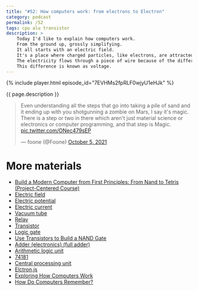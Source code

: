 ```yaml
---
title: "#52: How computers work: from electrons to Electron"
category: podcast
permalink: /52
tags: cpu alu transistor
description: >
    Today I'd like to explain how computers work.
    From the ground up, grossly simplifying.
    It all starts with an electric field.
    It's a place where charged particles, like electrons, are attracted or repelled.
    The electricity flows through a piece of wire because of the difference in electric field potential on wire's ends.
    This difference is known as voltage.
---
```


{% include player.html episode_id="7EVHMs2fpRLF0wjyU1eHJk" %}

{{ page.description }}

<!--
## Vacuum tubes

Then comes diode.
It's like a one-direction valve, passing current only one way.
You can build a diode using vacuum tubes.
A tube is a fairly big glass device that needs a lot of energy and often breaks.
But!
One can also build switches and amplifiers using vacuum tubes.
It's just one step from constructing large, clumsy computers like ENIAC.
With its 18 thousand vacuum tubes and 30 tons of weight, it wasn't very portable.
The invention of transitors changed everything.

## Transistors

Transistors are much smaller than vacuum tubes.
You'd need a very sophisticated microscope to see a them.
Turns out, you can connect two transistors two create a very simple device, with two inputs and one output.
The output has high electric potential if and only if both inputs have high potential.
Change _high potential_ to binary `one` and you end up with logic AND gate.

## Logic gates

With a few AND gates you can build a 1-bit adder.
A tiny device that takes two bits and adds them.
Bits are numbers, 0 or 1.
If you connect 32 such adders sequentially, you can now add two, 32-bit numbers.
This is big!
We have an electronic circuit that adds binary-encoded numbers ranging up to 4 billion.
But it gets better.
Inverting bits of the second number makes it negative.
So our device can also subtract!

## ALU

By adding one extra input bit we control if we want to add or subtract inputs.
Or maybe we want to compare which number is bigger?
Or apply logical AND of corresponding bits?
We now have a device that takes two large numbers and an encoded operation.
Depending on which operation we choose, the output is different.
This device is typically called ALU: Arithmetic Logic Unit.

## CPU

ALU itself is too simple.
What if we want to add a thousand numbers, not just two?
We can build an extra wiring that takes the output of addition and feeds it back as input of the next step.
That's how we can program ALU to perform multiple, very simple steps.
We just built a CPU: reading a sequence of instructions from memory, feeding them into ALU and providing outputs.
Outputs are stored into memory or fed back into ALU.
Oh, and memory is also a bunch of transistors that can keep state.

## High-level languages

Programming computers using machine code is tedious.
That's why high-level languages, like C++ or Go, were invented.
The compiler translates `for` loops, `if` statements and so on - into machine code.
All this happens within an operating system.
Yet another program that abstract away the hardware.

So the next time you open, for example, Slack, remember this:
It's a JavaScript application deployed on top of Electron.
Electron is itself written in C++.
Which was compiled to machine code that is loaded from memory into CPU.
CPU decodes, caches and invokes instructions.
Data and instructions are encoded as binary, which in turns, is converted into electric signals.
The electrons flow through transistors, which produce output current.
All of this to see funny cat pictures.

That's it, thanks for listening, bye!

-->

<blockquote class="twitter-tweet"><p lang="en" dir="ltr">Even understanding all the steps that go into taking a pile of sand and it ending up with you shotgunning a zombie on Mars, I say it&#39;s magic. There is a step or two in there which aren&#39;t just material science or electronics or computer programming, and that step is Magic. <a href="https://t.co/ONec479sEP">pic.twitter.com/ONec479sEP</a></p>&mdash; foone (@Foone) <a href="https://twitter.com/Foone/status/1445437908064751621?ref_src=twsrc%5Etfw">October 5, 2021</a></blockquote> <script async src="https://platform.twitter.com/widgets.js" charset="utf-8"></script>

# More materials

* [Build a Modern Computer from First Principles: From Nand to Tetris (Project-Centered Course)](https://www.coursera.org/learn/build-a-computer)
* [Electric field](https://en.wikipedia.org/wiki/Electric_field)
* [Electric potential](https://en.wikipedia.org/wiki/Electric_potential)
* [Electric current](https://en.wikipedia.org/wiki/Electric_current)
* [Vacuum tube](https://en.wikipedia.org/wiki/Vacuum_tube)
* [Relay](https://en.wikipedia.org/wiki/Relay)
* [Transistor](https://en.wikipedia.org/wiki/Transistor)
* [Logic gate](https://en.wikipedia.org/wiki/Logic_gate)
* [Use Transistors to Build a NAND Gate](http://mathcenter.oxford.emory.edu/site/cs170/nandFromTransistors/)
* [Adder (electronics) (full adder)](https://en.wikipedia.org/wiki/Adder_(electronics) (full adder))
* [Arithmetic logic unit](https://en.wikipedia.org/wiki/Arithmetic_logic_unit)
* [74181](https://en.wikipedia.org/wiki/74181)
* [Central processing unit](https://en.wikipedia.org/wiki/Central_processing_unit)
* [Elctron.js](https://www.electronjs.org/)
* [Exploring How Computers Work](https://www.youtube.com/watch?v=QZwneRb-zqA)
* [How Do Computers Remember?](https://www.youtube.com/watch?v=I0-izyq6q5s)
